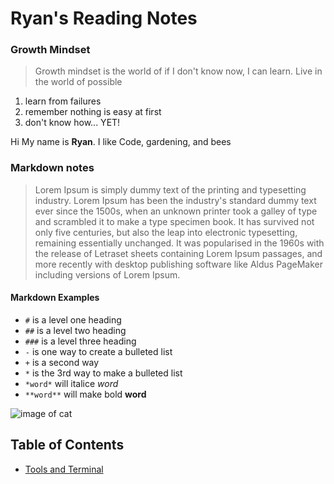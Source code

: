 # Ryan's Reading Notes

### Growth Mindset

> Growth mindset is the world of if I don't know now, I can learn.  Live in the world of possible

1. learn from failures
1. remember nothing is easy at first
1. don't know how... YET!

Hi My name is **Ryan**. I like Code, gardening, and bees



### Markdown notes

> Lorem Ipsum is simply dummy text of the printing and typesetting industry. Lorem Ipsum has been the industry's standard dummy text ever since the 1500s, when an unknown printer took a galley of type and scrambled it to make a type specimen book. It has survived not only five centuries, but also the leap into electronic typesetting, remaining essentially unchanged. It was popularised in the 1960s with the release of Letraset sheets containing Lorem Ipsum passages, and more recently with desktop publishing software like Aldus PageMaker including versions of Lorem Ipsum.


#### Markdown Examples
- `#` is a level one heading
- `##` is a level two heading 
- `###` is a level three heading
- `-` is one way to create a bulleted list
- `+` is a second way
- `*` is the 3rd way to make a bulleted list
- `*word*` will italice *word*
- `**word**` will make bold **word**

![image of cat](https://live.staticflickr.com/1261/1413379559_412a540d29_b.jpg)


 



## Table of Contents

- [Tools and Terminal](tools-terminal.md)